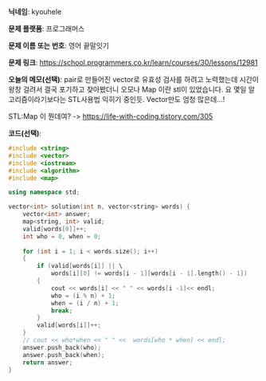 **닉네임**: kyouhele	

**문제 플랫폼**: 프로그래머스

**문제 이름 또는 번호**: 영어 끝말잇기

**문제 링크**: https://school.programmers.co.kr/learn/courses/30/lessons/12981

**오늘의 메모(선택)**: pair로 만들어진 vector로 유효성 검사를 하려고 노력했는데 시간이 왕창 걸려서 결국 포기하고 찾아봤더니 오모나 Map 이란 stl이 있었습니다.
요 몇일 알고리즘이라기보다는 STL사용법 익히기 중인듯. Vector만도 엄청 많은데...!

STL:Map 이 뭔데여? -> https://life-with-coding.tistory.com/305

**코드(선택)**:

``` c++
#include <string>
#include <vector>
#include <iostream>
#include <algorithm>
#include <map>

using namespace std;

vector<int> solution(int n, vector<string> words) {
    vector<int> answer;
    map<string, int> valid;
    valid[words[0]]++;
    int who = 0, when = 0;
    
    for (int i = 1; i < words.size(); i++)
    {
        if (valid[words[i]] || \
            words[i][0] != words[i - 1][words[i - 1].length() - 1])
        {
            cout << words[i] << " " << words[i -1]<< endl;
            who = (i % n) + 1;
            when = (i / n) + 1;
            break;
        }
        valid[words[i]]++;
    }
    // cout << who*when << " " <<  words[who * when] << endl;
    answer.push_back(who);
    answer.push_back(when);
    return answer;
}
```


